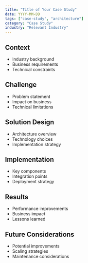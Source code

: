 ```yaml
---
title: "Title of Your Case Study"
date: YYYY-MM-DD
tags: ["case-study", "architecture"]
category: "Case Study"
industry: "Relevant Industry"
---
```


## Context

- Industry background
- Business requirements
- Technical constraints

## Challenge

- Problem statement
- Impact on business
- Technical limitations

## Solution Design

- Architecture overview
- Technology choices
- Implementation strategy

## Implementation

- Key components
- Integration points
- Deployment strategy

## Results

- Performance improvements
- Business impact
- Lessons learned

## Future Considerations

- Potential improvements
- Scaling strategies
- Maintenance considerations

